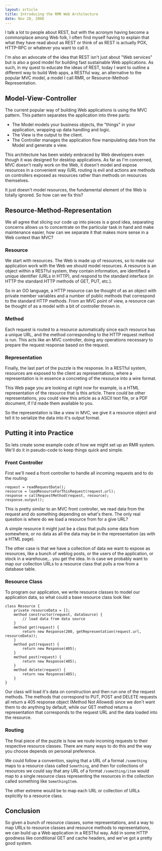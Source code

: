 ```yaml
---
layout: article
title: Introducing the RMR Web Architecture
date: Nov 28, 2008
---
```


I talk a lot to people about REST, but with the acronym having become a
commonplace among Web folk, I often find myself having to explain that
what they have read about as REST or think of as REST is actually POX,
HTTP-RPC or whatever you want to call it.

I'm also an advocate of the idea that REST isn't just about "Web
services" but is also a good model for building fast sustainable Web
applications. As such, in my quest to educate the ideas of REST, today I
want to outline a different way to build Web apps, a RESTful way, an
alternative to the popular MVC model, a model I call RMR, or
Resource-Method-Representation.

Model-View-Controller
---------------------

The current popular way of building Web applications is using the MVC
pattern. This pattern separates the application into three parts:

-   The Model models your business objects, the "things" in your
    application, wrapping up data handling and logic.
-   The View is the output to the client.
-   The Controller manages the application flow manipulating data from
    the Model and generate a view.

This architecture has been widely embraced by Web developers even though
it was designed for desktop applications. As far as I'm concerned, MVC
doesn't really work on the Web, it doesn't model and expose resources in
a convenient way (URL routing is evil and actions are methods on
controllers exposed as resources rather than methods on resources
themselves.

It just doesn't model resources, the fundamental element of the Web is
totally ignored. So how can we fix this?

Resource-Method-Representation
------------------------------

We all agree that slicing our code up into pieces is a good idea,
separating concerns allows us to concentrate on the particular task in
hand and make maintenance easier, how can we separate it that makes more
sense in a Web context than MVC?

### Resource

We start with resources. The Web is made up of resources, so to make our
application work with the Web we should model resources. A resource is
an object within a RESTful system, they contain information, are
identified a unique identifier (URLs in HTTP), and respond to the
standard interface (in HTTP the standard HTTP methods of GET, PUT,
etc.).

So in an OO language, a HTTP resource can be thought of as an object
with private member variables and a number of public methods that
correspond to the standard HTTP methods. From an MVC point of view, a
resource can be thought of as a model with a bit of controller thrown
in.

### Method

Each request is routed to a resource automatically since each resource
has a unique URL, and the method corresponding to the HTTP request
method is run. This acts like an MVC controller, doing any operations
necessary to prepare the request response based on the request.

### Representation

Finally, the last part of the puzzle is the response. In a RESTful
system, resources are exposed to the client as representations, where a
representation is in essence a concreting of the resource into a wire
format.

This Web page you are looking at right now for example, is a HTML
representation of the resource that is this article. There could be
other representations, you could view this article as a ASCII text file,
or a PDF document, if I'd made them available to you.

So the representation is like a view in MVC, we give it a resource
object and tell it to serialize the data into it's output format.

Putting it into Practice
------------------------

So lets create some example code of how we might set up an RMR system.
We'll do it in pseudo-code to keep things quick and simple.

### Front Controller

First we'll need a front controller to handle all incoming requests and
to do the routing:

    request = readRequestData();
    resource = loadResourceForThisRequest(request.url);
    response = callRequestMethod(request, resource);
    response.output();

This is pretty similar to an MVC front controller, we read data from the
request and do something depending on what's there. The only real
question is where do we load a resource from for a give URL?

A simple resource it might just be a class that pulls some data from
somewhere, or no data as all the data may be in the representation (as
with a HTML page).

The other case is that we have a collection of data we want to expose as
resources, like a bunch of weblog posts, or the users of the
application, or stock in a warehouse,.. you get the idea. In is case we
probably want to map our collection URLs to a resource class that pulls
a row from a database table.

### Resource Class

To program our application, we write resource classes to model our
application data, so what could a base resource class look like:

    class Resource {
        private resourceData = [];
        method constructor(request, dataSource) {
            // load data from data source
        }
        method get(request) {
            return new Response(200, getRepresentation(request.url, resourceData));
        }
        method put(request) {
            return new Response(405);
        }
        method post(request) {
            return new Response(405);
        }
        method delete(request) {
            return new Response(405);
        }
    }

Our class will load it's data on construction and then run one of the
request methods. The methods that correspond to PUT, POST and DELETE
requests all return a 405 response object (Method Not Allowed) since we
don't want them to do anything by default, while our GET method returns
a representation that corresponds to the request URL and the data loaded
into the resource.

### Routing

The final piece of the puzzle is how we route incoming requests to their
respective resource classes. There are many ways to do this and the way
you choose depends on personal preference.

We could follow a convention, saying that a URL of a format `/something`
maps to a resource class called `Something`, and then for collections of
resources we could say that any URL of a format `/something/item` would
map to a single resource class representing the resources in the
collection called something like `SomethingItem`.

The other extreme would be to map each URL or collection of URLs
explicitly to a resource class.

Conclusion
----------

So given a bunch of resource classes, some representations, and a way to
map URLs to resource classes and resource methods to representations, we
can build up a Web application in a RESTful way. Add in some HTTP
goodness like conditional GET and cache headers, and we've got a pretty
good system.